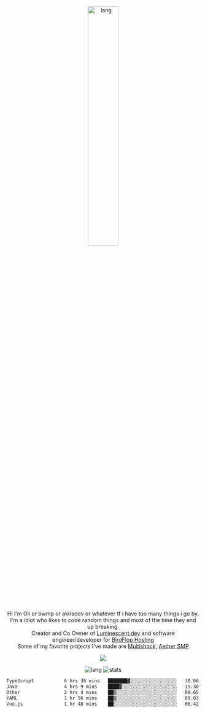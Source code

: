 <p align="center">
 <a href="https://luminescent.dev">
  <img width="40%" alt="lang" src="https://github.com/bwmp/bwmp/blob/main/l_10.png?raw=true" />
 </a>
</p>

<p align="center">
 Hi I'm Oli or bwmp or akiradev or whatever tf i have too many things i go by.<br>
 I'm a idiot who likes to code random things and most of the time they end up breaking.<br>
 Creator and Co Owner of <a href="https://luminescent.dev">Luminescent.dev</a> and software engineer/developer for <a href="https://www.birdflop.com">BirdFlop Hosting</a><br>
 Some of my favorite projects I've made are <a href="https://github.com/PiShock-Inc/MultiShock">Multishock</a>, <a href="https://www.aethersmp.com">Aether SMP</a>
</p>

<p align="center">
  <a href="https://discord.com/users/798738506859282482"><img align="center" src="https://lanyard-profile-readme.vercel.app/api/798738506859282482?bg=433e4f&borderRadius=10px&showDisplayName=true&idleMessage=Probably%20sleeping"/></a>
</p>

<p align="center">
 <img alt="lang" src="https://github-readme-stats.vercel.app/api/top-langs/?username=bwmp&layout=compact&hide_border=true&langs_count=10&theme=transparent&custom_title=Languages" />
 <img alt="stats" src="https://github-readme-stats.vercel.app/api?username=bwmp&show_icons=true&hide_border=true&count_private=true&theme=transparent&custom_title=Statistics">
</p>
<p align="center">
 <!--START_SECTION:waka-->

```txt
TypeScript           6 hrs 36 mins   ███████▓░░░░░░░░░░░░░░░░░   30.66 %
Java                 4 hrs 9 mins    ████▓░░░░░░░░░░░░░░░░░░░░   19.30 %
Other                2 hrs 4 mins    ██▒░░░░░░░░░░░░░░░░░░░░░░   09.65 %
YAML                 1 hr 56 mins    ██▒░░░░░░░░░░░░░░░░░░░░░░   09.03 %
Vue.js               1 hr 48 mins    ██░░░░░░░░░░░░░░░░░░░░░░░   08.42 %
```

<!--END_SECTION:waka-->
</p>
